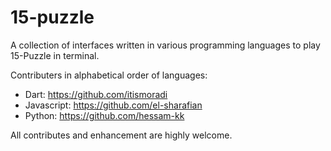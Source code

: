 # 15-puzzle
A collection of interfaces written in various programming languages to play 15-Puzzle in terminal.

Contributers in alphabetical order of languages:
* Dart: https://github.com/itismoradi
* Javascript: https://github.com/el-sharafian
* Python: https://github.com/hessam-kk

All contributes and enhancement are highly welcome.
